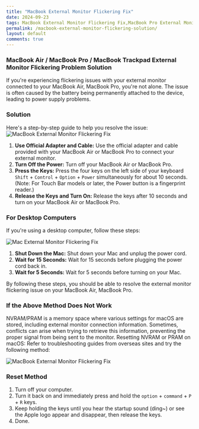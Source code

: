 ```yaml
---
title: "MacBook External Monitor Flickering Fix"
date: 2024-09-23
tags: MacBook External Monitor Flickering Fix,MacBook Pro External Monitor Flickering Solution,MacBook Air External Monitor Flickering Problem,MacBook External Display Flickering Issue,MacBook Pro External Display Flickering Solution,iMac External Monitor Flickering Fix,iMac External Display Flickering Solution
permalink: /macbook-external-monitor-flickering-solution/
layout: default
comments: true
---
```


### MacBook Air / MacBook Pro / MacBook Trackpad External Monitor Flickering Problem Solution

If you're experiencing flickering issues with your external monitor connected to your MacBook Air, MacBook Pro, you're not alone. The issue is often caused by the battery being permanently attached to the device, leading to power supply problems.

### Solution

Here's a step-by-step guide to help you resolve the issue:
<img src="{{site.assets}}{{ page.permalink }}28d26ef777b3e7.webp" alt="MacBook External Monitor Flickering Fix">

1. **Use Official Adapter and Cable:** Use the official adapter and cable provided with your MacBook Air or MacBook Pro to connect your external monitor.
2. **Turn Off the Power:** Turn off your MacBook Air or MacBook Pro.
3. **Press the Keys:** Press the four keys on the left side of your keyboard `Shift` + `Control` + `Option` + `Power` simultaneously for about 10 seconds. (Note: For Touch Bar models or later, the Power button is a fingerprint reader.)
4. **Release the Keys and Turn On:** Release the keys after 10 seconds and turn on your MacBook Air or MacBook Pro.

### For Desktop Computers

If you're using a desktop computer, follow these steps:

<img src="{{site.assets}}{{ page.permalink }}2e82528b602df.webp" alt="Mac External Monitor Flickering Fix">

1. **Shut Down the Mac:** Shut down your Mac and unplug the power cord.
2. **Wait for 15 Seconds:** Wait for 15 seconds before plugging the power cord back in.
3. **Wait for 5 Seconds:** Wait for 5 seconds before turning on your Mac.

By following these steps, you should be able to resolve the external monitor flickering issue on your MacBook Air, MacBook Pro.

### If the Above Method Does Not Work

NVRAM/PRAM is a memory space where various settings for macOS are stored, including external monitor connection information. Sometimes, conflicts can arise when trying to retrieve this information, preventing the proper signal from being sent to the monitor.
Resetting NVRAM or PRAM on macOS:
Refer to troubleshooting guides from overseas sites and try the following method:

<img src="{{site.assets}}{{ page.permalink }}howtoreset.png" alt="MacBook External Monitor Flickering Fix">

### Reset Method

1. Turn off your computer.
2. Turn it back on and immediately press and hold the `option` + `command` + `P` + `R` keys.
3. Keep holding the keys until you hear the startup sound (ding~) or see the Apple logo appear and disappear, then release the keys.
4. Done.
